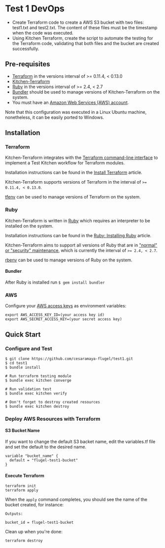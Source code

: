 # Test 1 DevOps
* Create Terraform code to create a AWS S3 bucket with two files: test1.txt and test2.txt. The content of these files must be the timestamp when the code was executed.
* Using Kitchen Terraform, create the script to automate the testing for the Terraform code, validating that both files and the bucket are created successfully.

## Pre-requisites

* [Terraform](https://www.terraform.io/) in the versions interval of >= 0.11.4, < 0.13.0 
* [Kitchen-Terraform](https://github.com/newcontext-oss/kitchen-terraform)
* [Ruby](https://www.ruby-lang.org/en/) in the versions interval of >= 2.4, < 2.7
* [Bundler](https://bundler.io/index.html#getting-started) should be used to manage versions of Kitchen-Terraform on the system.
* You must have an [Amazon Web Services (AWS) account](http://aws.amazon.com/).

Note that this configuration was executed in a Linux Ubuntu machine, nonetheless, it can be easily ported to Windows.

## Installation

### Terraform
Kitchen-Terraform integrates with the
[Terraform command-line interface](https://www.terraform.io/docs/commands/index.html) to implement a Test
Kitchen workflow for Terraform modules.

Installation instructions can be found in the
[Install Terraform](https://learn.hashicorp.com/terraform/getting-started/install.html) article.

Kitchen-Terraform supports versions of Terraform in the interval of
`>= 0.11.4, < 0.13.0`.

[tfenv](https://github.com/kamatama41/tfenv) can be used to manage versions of Terraform on the system.

### Ruby

Kitchen-Terraform is written in [Ruby](https://www.ruby-lang.org/en/) which requires an
interpreter to be installed on the system.

Installation instructions can be found in the
[Ruby: Installing Ruby](https://www.ruby-lang.org/en/documentation/installation/) article.

Kitchen-Terraform aims to support all versions of Ruby that are in
["normal" or "security" maintenance](https://www.ruby-lang.org/en/downloads/branches/), which is currently
the interval of `>= 2.4, < 2.7`.

[rbenv](https://github.com/rbenv/rbenv) can be used to manage versions of Ruby on the system.

#### Bundler
After Ruby is installed run
```$ gem install bundler```

### AWS
Configure your [AWS access keys](http://docs.aws.amazon.com/general/latest/gr/aws-sec-cred-types.html#access-keys-and-secret-access-keys) as
environment variables:
```
export AWS_ACCESS_KEY_ID=(your access key id)
export AWS_SECRET_ACCESS_KEY=(your secret access key)
```
## Quick Start

### Configure and Test

```
$ git clone https://github.com/cesaramaya-flugel/test1.git
$ cd test1
$ bundle install

# Run terraform testing module
$ bundle exec kitchen converge

# Run validation test
$ bundle exec kitchen verify

# Don't forget to destroy created resources
$ bundle exec kitchen destroy
```

### Deploy AWS Resources with Terraform 

#### S3 Bucket Name
If you want to change the default S3 backet name, edit the variables.tf file and set the default to the desired name.
```
variable "bucket_name" {
  default = "flugel-test1-bucket"
}
```

#### Execute Terraform
```
terraform init
terraform apply
```

When the `apply` command completes, you should see the name of the bucket created, for instance:

```
Outputs:

bucket_id = flugel-test1-bucket
```

Clean up when you're done:

```
terraform destroy
